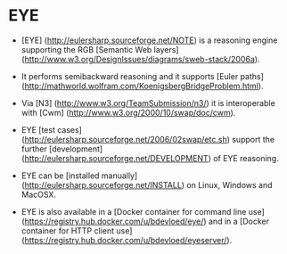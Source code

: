 # EYE

- [EYE] (http://eulersharp.sourceforge.net/NOTE) is a reasoning engine supporting the RGB [Semantic Web layers] (http://www.w3.org/DesignIssues/diagrams/sweb-stack/2006a).
- It performs semibackward reasoning and it supports [Euler paths] (http://mathworld.wolfram.com/KoenigsbergBridgeProblem.html).
- Via [N3] (http://www.w3.org/TeamSubmission/n3/) it is interoperable with [Cwm] (http://www.w3.org/2000/10/swap/doc/cwm).

- EYE [test cases] (http://eulersharp.sourceforge.net/2006/02swap/etc.sh) support the further [development] (http://eulersharp.sourceforge.net/DEVELOPMENT) of EYE reasoning.
- EYE can be [installed manually] (http://eulersharp.sourceforge.net/INSTALL) on Linux, Windows and MacOSX.
- EYE is also available in a [Docker container for command line use] (https://registry.hub.docker.com/u/bdevloed/eye/) and in a [Docker container for HTTP client use] (https://registry.hub.docker.com/u/bdevloed/eyeserver/).
